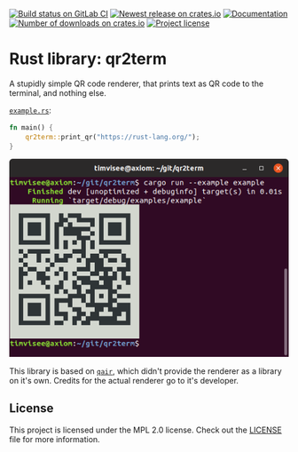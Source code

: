 [![Build status on GitLab CI][gitlab-ci-master-badge]][gitlab-ci-link]
[![Newest release on crates.io][crate-version-badge]][crate-link]
[![Documentation][docs-badge]][docs]
[![Number of downloads on crates.io][crate-download-badge]][crate-link]
[![Project license][crate-license-badge]](LICENSE)

[crate-download-badge]: https://img.shields.io/crates/d/qr2term.svg
[crate-license-badge]: https://img.shields.io/crates/l/qr2term.svg
[crate-link]: https://crates.io/crates/qr2term
[crate-version-badge]: https://img.shields.io/crates/v/qr2term.svg
[docs-badge]: https://docs.rs/qr2term/badge.svg
[docs]: https://docs.rs/qr2term
[gitlab-ci-link]: https://gitlab.com/timvisee/qr2term-rs/pipelines
[gitlab-ci-master-badge]: https://gitlab.com/timvisee/qr2term-rs/badges/master/pipeline.svg

# Rust library: qr2term
A stupidly simple QR code renderer, that prints text as QR code to the terminal,
and nothing else.

[`example.rs`](./examples/example.rs):
```rust
fn main() {
    qr2term::print_qr("https://rust-lang.org/");
}
```

![qr2term example screenshot](./res/qr2term-example.png)

This library is based on [`qair`](https://code.willemp.be/willem/qair),
which didn't provide the renderer as a library on it's own.
Credits for the actual renderer go to it's developer.

## License
This project is licensed under the MPL 2.0 license.
Check out the [LICENSE](LICENSE) file for more information.
